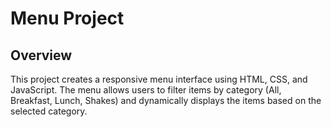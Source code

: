 # Menu Project

## Overview
This project creates a responsive menu interface using HTML, CSS, and JavaScript. 
The menu allows users to filter items by category (All, Breakfast, Lunch, Shakes) and 
dynamically displays the items based on the selected category.
